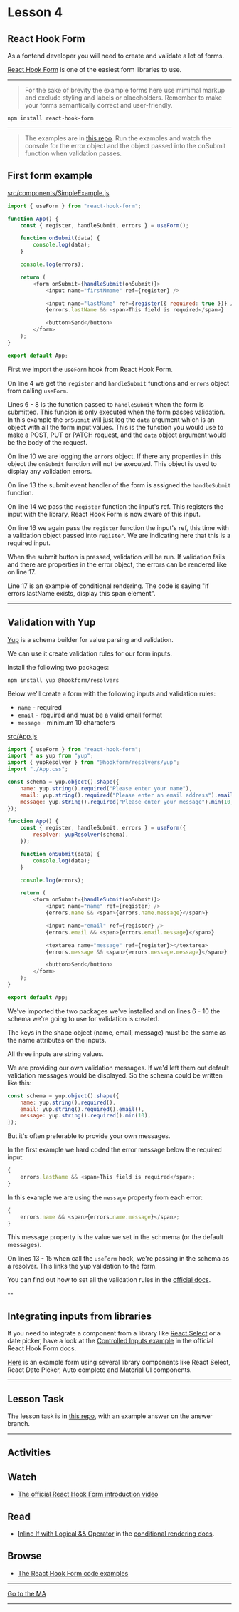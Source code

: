 # Lesson 4

## React Hook Form

As a fontend developer you will need to create and validate a lot of forms.

<a href="https://react-hook-form.com/" target="_blank">React Hook Form</a> is one of the easiest form libraries to use.

---

> For the sake of brevity the example forms here use mimimal markup and exclude styling and labels or placeholders. Remember to make your forms semantically correct and user-friendly.

```
npm install react-hook-form
```

---

> The examples are in <a href="https://github.com/NoroffFEU/react-hook-form-examples" target="_blank">this repo</a>. Run the examples and watch the console for the error object and the object passed into the onSubmit function when validation passes.

## First form example

<a href="https://github.com/NoroffFEU/react-hook-form-examples/blob/master/src/components/SimpleExample.js" target="_blank">src/components/SimpleExample.js</a>

```js
import { useForm } from "react-hook-form";

function App() {
	const { register, handleSubmit, errors } = useForm();

	function onSubmit(data) {
		console.log(data);
	}

	console.log(errors);

	return (
		<form onSubmit={handleSubmit(onSubmit)}>
			<input name="firstNmame" ref={register} />

			<input name="lastName" ref={register({ required: true })} />
			{errors.lastName && <span>This field is required</span>}

			<button>Send</button>
		</form>
	);
}

export default App;
```

First we import the `useForm` hook from React Hook Form.

On line 4 we get the `register` and `handleSubmit` functions and `errors` object from calling `useForm`.

Lines 6 - 8 is the function passed to `handleSubmit` when the form is submitted. This funcion is only executed when the form passes validation. In this example the `onSubmit` will just log the `data` argument which is an object with all the form input values. This is the function you would use to make a POST, PUT or PATCH request, and the `data` object argument would be the body of the request.

On line 10 we are logging the `errors` object. If there any properties in this object the `onSubmit` function will not be executed. This object is used to display any validation errors.

On line 13 the submit event handler of the form is assigned the `handleSubmit` function.

On line 14 we pass the `register` function the input's ref. This registers the input with the library, React Hook Form is now aware of this input.

On line 16 we again pass the `register` function the input's ref, this time with a validation object passed into `register`. We are indicating here that this is a required input.

When the submit button is pressed, validation will be run. If validation fails and there are properties in the error object, the errors can be rendered like on line 17.

Line 17 is an example of conditional rendering. The code is saying "if errors.lastName exists, display this span element".

---

## Validation with Yup

<a href="https://github.com/jquense/yup" target="_blank">Yup</a> is a schema builder for value parsing and validation.

We can use it create validation rules for our form inputs.

Install the following two packages:

```
npm install yup @hookform/resolvers
```

Below we'll create a form with the following inputs and validation rules:

-   `name` - required
-   `email` - required and must be a valid email format
-   `message` - minimum 10 characters

<a href="https://github.com/NoroffFEU/react-hook-form-examples/blob/master/src/App.js" target="_blank">src/App.js</a>

```js
import { useForm } from "react-hook-form";
import * as yup from "yup";
import { yupResolver } from "@hookform/resolvers/yup";
import "./App.css";

const schema = yup.object().shape({
	name: yup.string().required("Please enter your name"),
	email: yup.string().required("Please enter an email address").email("Please enter a valid email address"),
	message: yup.string().required("Please enter your message").min(10, "The message must be at least 10 characters"),
});

function App() {
	const { register, handleSubmit, errors } = useForm({
		resolver: yupResolver(schema),
	});

	function onSubmit(data) {
		console.log(data);
	}

	console.log(errors);

	return (
		<form onSubmit={handleSubmit(onSubmit)}>
			<input name="name" ref={register} />
			{errors.name && <span>{errors.name.message}</span>}

			<input name="email" ref={register} />
			{errors.email && <span>{errors.email.message}</span>}

			<textarea name="message" ref={register}></textarea>
			{errors.message && <span>{errors.message.message}</span>}

			<button>Send</button>
		</form>
	);
}

export default App;
```

We've imported the two packages we've installed and on lines 6 - 10 the schema we're going to use for validation is created.

The keys in the shape object (name, email, message) must be the same as the name attributes on the inputs.

All three inputs are string values.

We are providing our own validation messages. If we'd left them out default validation messages would be displayed. So the schema could be written like this:

```js
const schema = yup.object().shape({
	name: yup.string().required(),
	email: yup.string().required().email(),
	message: yup.string().required().min(10),
});
```

But it's often preferable to provide your own messages.

In the first example we hard coded the error message below the required input:

```js
{
	errors.lastName && <span>This field is required</span>;
}
```

In this example we are using the `message` property from each error:

```js
{
	errors.name && <span>{errors.name.message}</span>;
}
```

This message property is the value we set in the schmema (or the default messages).

On lines 13 - 15 when call the `useForm` hook, we're passing in the schema as a resolver. This links the yup validation to the form.

You can find out how to set all the validation rules in the <a href="https://github.com/jquense/yup#api" target="_blank">official docs</a>.

--

## Integrating inputs from libraries

If you need to integrate a component from a library like <a href="https://react-select.com/" target="_blank">React Select</a> or a date picker, have a look at the <a href="https://react-hook-form.com/get-started#IntegratingControlledInputs" target="_blank">Controlled Inputs example</a> in the official React Hook Form docs.

<a href="https://codesandbox.io/s/react-hook-form-controller-079xx?file=/src/index.js" target="_blank">Here</a> is an example form using several library components like React Select, React Date Picker, Auto complete and Material UI components.

---

## Lesson Task

The lesson task is in <a href="https://github.com/NoroffFEU/lesson-task-js-frameworks-module2-lesson4" target="_blank">this repo</a>, with an example answer on the answer branch.

---

## Activities

## Watch

-   <a href="https://react-hook-form.com/" target="_blank">The official React Hook Form introduction video</a>

## Read

-   <a href="https://reactjs.org/docs/conditional-rendering.html#inline-if-with-logical--operator" target="_blank">Inline If with Logical && Operator</a> in the <a href="https://reactjs.org/docs/conditional-rendering.html" target="_blank">conditional rendering docs</a>.

## Browse

-   <a href="https://github.com/react-hook-form/react-hook-form/tree/master/examples" target="_blank">The React Hook Form code examples</a>

---

[Go to the MA](ma)

---
